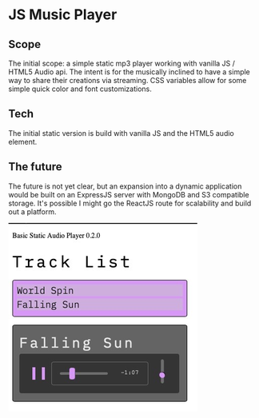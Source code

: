 # JS Music Player
## Scope
The initial scope: a simple static mp3 player working with vanilla JS / HTML5 Audio api. The intent is for the musically inclined to have a simple way to share their creations via streaming. CSS variables allow for some simple quick color and font customizations.

## Tech
The initial static version is build with vanilla JS and the HTML5 audio element.

## The future
The future is not yet clear, but an expansion into a dynamic application would be built on an ExpressJS server with MongoDB and S3 compatible storage. It's possible I might go the ReactJS route for scalability and build out a platform.

![JS Music Player](./jsMusicPlayer.jpg)